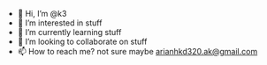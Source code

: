 - 👋 Hi, I’m @k3
- 👀 I’m interested in stuff
- 🌱 I’m currently learning stuff
- 💞️ I’m looking to collaborate on stuff
- 📫 How to reach me? not sure maybe arianhkd320.ak@gmail.com 

<!---
Arian-k3/Arian-k3 is a ✨ special ✨ repository because its `README.md` (this file) appears on your GitHub profile.
You can click the Preview link to take a look at your changes.
--->

